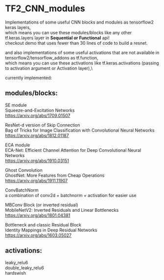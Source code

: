 # TF2_CNN_modules
Implementations of some useful CNN blocks and modules as tensorflow2 keras layers,\
which means you can use these modules/blocks like any other tf.keras.layers layer in **Sequential or Functional** api!\
checkout demo that uses fewer than 30 lines of code to build a resnet.

and also implementations of some useful activations that are not available in tensorflow2/tensorflow_addons as tf.function,\
which means you can use these activations like tf.keras.activations (passing to activation argument or Activation layer),\


currently implemented:

## modules/blocks:

SE module\
Squeeze-and-Excitation Networks\
https://arxiv.org/abs/1709.01507
    

ResNet-d version of Skip Connection\
Bag of Tricks for Image Classification with Convolutional Neural Networks\
https://arxiv.org/abs/1812.01187


ECA module\
ECA-Net: Efficient Channel Attention for Deep Convolutional Neural Networks\
https://arxiv.org/abs/1910.03151


Ghost Convolution\
GhostNet: More Features from Cheap Operations\
https://arxiv.org/abs/1911.11907


ConvBatchNorm\
a combination of conv2d + batchnorm + activation for easier use


MBConv Block (or inverted residual)\
MobileNetV2: Inverted Residuals and Linear Bottlenecks\
https://arxiv.org/abs/1801.04381


Bottleneck and classic Residual Block\
Identity Mappings in Deep Residual Networks\
https://arxiv.org/abs/1603.05027


## activations:

leaky_relu6\
double_leaky_relu6\
hardswish
